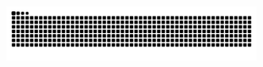 <picture>
  <source media="(prefers-color-scheme: dark)" srcset="https://raw.githubusercontent.com/superx101/superx101/output/github-contribution-grid-snake-dark.svg">
  <source media="(prefers-color-scheme: light)" srcset="https://raw.githubusercontent.com/superx101/superx101/output/github-contribution-grid-snake.svg">
  <img alt="github contribution grid snake animation" src="https://raw.githubusercontent.com/superx101/superx101/output/github-contribution-grid-snake.svg">
</picture>
